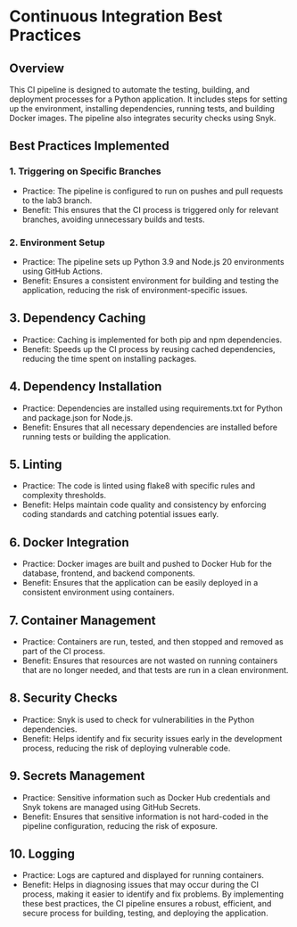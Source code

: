 # Continuous Integration Best Practices
## Overview
This CI pipeline is designed to automate the testing, building, and deployment processes for a Python application. It includes steps for setting up the environment, installing dependencies, running tests, and building Docker images. The pipeline also integrates security checks using Snyk.

## Best Practices Implemented
### 1. Triggering on Specific Branches
* Practice: The pipeline is configured to run on pushes and pull requests to the lab3 branch.
* Benefit: This ensures that the CI process is triggered only for relevant branches, avoiding unnecessary builds and tests.
### 2. Environment Setup
* Practice: The pipeline sets up Python 3.9 and Node.js 20 environments using GitHub Actions.
* Benefit: Ensures a consistent environment for building and testing the application, reducing the risk of environment-specific issues.
## 3. Dependency Caching
* Practice: Caching is implemented for both pip and npm dependencies.
* Benefit: Speeds up the CI process by reusing cached dependencies, reducing the time spent on installing packages.
## 4. Dependency Installation
* Practice: Dependencies are installed using requirements.txt for Python and package.json for Node.js.
* Benefit: Ensures that all necessary dependencies are installed before running tests or building the application.
## 5. Linting
* Practice: The code is linted using flake8 with specific rules and complexity thresholds.
* Benefit: Helps maintain code quality and consistency by enforcing coding standards and catching potential issues early.
## 6. Docker Integration
* Practice: Docker images are built and pushed to Docker Hub for the database, frontend, and backend components.
* Benefit: Ensures that the application can be easily deployed in a consistent environment using containers.
## 7. Container Management
* Practice: Containers are run, tested, and then stopped and removed as part of the CI process.
* Benefit: Ensures that resources are not wasted on running containers that are no longer needed, and that tests are run in a clean environment.
## 8. Security Checks
* Practice: Snyk is used to check for vulnerabilities in the Python dependencies.
* Benefit: Helps identify and fix security issues early in the development process, reducing the risk of deploying vulnerable code.
## 9. Secrets Management
* Practice: Sensitive information such as Docker Hub credentials and Snyk tokens are managed using GitHub Secrets.
* Benefit: Ensures that sensitive information is not hard-coded in the pipeline configuration, reducing the risk of exposure.
## 10. Logging
* Practice: Logs are captured and displayed for running containers.
* Benefit: Helps in diagnosing issues that may occur during the CI process, making it easier to identify and fix problems.
By implementing these best practices, the CI pipeline ensures a robust, efficient, and secure process for building, testing, and deploying the application.